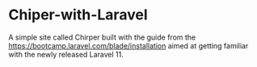 # Chiper-with-Laravel
A simple site called Chirper built with the guide from the https://bootcamp.laravel.com/blade/installation aimed at getting familiar with the newly released Laravel 11.
